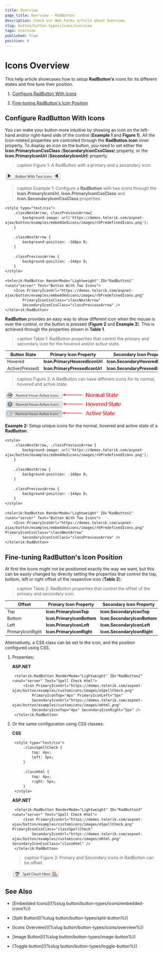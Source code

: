 ```yaml
---
title: Overview
page_title: Overview - RadButton
description: Check our Web Forms article about Overview.
slug: button/button-types/icons/overview
tags: overview
published: True
position: 0
---
```


# Icons Overview

This help article showcases how to setup **RadButton's** icons for its different states and fine tune their position.

1. [Configure RadButton With Icons](#configure-radbutton-with-icons)

1. [Fine-tuning RadButton's Icon Position](#fine-tuning-radbutton's-icon-position)

## Configure RadButton With Icons

You can make your button more intuitive by showing an icon on the left-hand and/or right-hand side of the control (**Example 1** and **Figure 1**). All the Icon-related properties are controlled through the **RadButton.Icon** inner property. To display an icon on the button, you need to set either the **Icon.PrimaryIconCssClass** (**SecondaryIconCssClass**) property, or the **Icon.PrimaryIconUrl** (**SecondaryIconUrl**) property.

>caption Figure 1: A RadButton with a primary and a secondary icon.

![Icons](images/button-icons01.png)

>caption Example 1: Configure a **RadButton** with two icons through the **Icon.PrimaryIconUrl**, **Icon.PrimaryIconCssClass** and **Icon.SecondaryIconCssClass** properties.

````ASP.NET
<style type="text/css">
	.classNextArrow, classPreviousArrow{
		background-image: url('https://demos.telerik.com/aspnet-ajax/button/examples/embeddedicons/images/rbPredefinedIcons.png');
	}

	.classNextArrow {
		background-position: -168px 0;
	}

	.classPreviousArrow {
		background-position: -144px 0;
	}
</style>

<telerik:RadButton RenderMode="Lightweight" ID="RadButton1" runat="server" Text="Button With Two Icons">
	<Icon PrimaryIconUrl="https://demos.telerik.com/aspnet-ajax/button/examples/embeddedicons/images/rbPredefinedIcons.png" 
		PrimaryIconCssClass="classNextArrow"
		SecondaryIconCssClass="classPreviousArrow" />
</telerik:RadButton>
````

**RadButton** provides an easy way to show different icon when the mouse is over the control, or the button is pressed (**Figure 2** and **Example 2**). This is achieved through the properties shown in **Table 1**.

>caption  Table 1: RadButton properties that control the primary and secondary icon for the hovered and/or active state. 

| Button State | Primary Icon Property | Secondary Icon Property |
| ------ | ------ | ------ |
|Hovered| **Icon.PrimaryHoveredIconUrl** | **Icon.SecondaryHoveredIconUrl** |
|Active(Pressed)| **Icon.PrimaryPressedIconUrl** | **Icon.SecondaryPressedIconUrl** |
>caption Figure 2: A RadButton can have different icons for its normal, hovered and active state.

![Rad Button icons normal hovered pressed](images/RadButton_icons_normal_hovered_pressed.png)

**Example 2:** Setup unique icons for the normal, hovered and active state of a **RadButton**.

````ASP.NET
<style>
	.classNextArrow, .classPreviousArrow {
		background-image: url('https://demos.telerik.com/aspnet-ajax/button/examples/embeddedicons/images/rbPredefinedIcons.png');
	}
	
	.classNextArrow {
		background-position: -168px 0;
	}

	.classPreviousArrow {
		background-position: -144px 0;
	}
</style>

<telerik:RadButton RenderMode="Lightweight" ID="RadButton1" runat="server" Text="Button With Two Icons">
	<Icon PrimaryIconUrl="https://demos.telerik.com/aspnet-ajax/button/examples/embeddedicons/images/rbPredefinedIcons.png" PrimaryIconCssClass="classNextArrow"
		SecondaryIconCssClass="classPreviousArrow" />
</telerik:RadButton>
````

## Fine-tuning RadButton's Icon Position

At first the Icons might not be positioned exactly the way we want, but this can be easily changed by directly setting the properties that control the top, bottom, left or right offset of the respective icon (**Table 2**):

>caption  Table 2: RadButton properties that control the offset of the primary and secondary icon. 

| Offset | Primary Icon Property | Secondary Icon Property |
| ------ | ------ | ------ |
|Top| **Icon.PrimaryIconTop** | **Icon.SecondaryIconTop** |
|Bottom| **Icon.PrimaryIconBottom** | **Icon.SecondaryIconBottom** |
|Left| **Icon.PrimaryIconLeft** | **Icon.SecondaryIconLeft** |
|PrimaryIconRight| **Icon.PrimaryIconRight** | **Icon.SecondaryIconRight** |

Alternatively, a CSS class can be set to the icon, and the position configured using CSS.

1. Properties:

	**ASP.NET**
	
		<telerik:RadButton RenderMode="Lightweight" ID="RadButton2" runat="server" Text="Spell Check Html">
			<Icon PrimaryIconUrl="https://demos.telerik.com/aspnet-ajax/button/examples/customicons/images/eSpellCheck.png" 
				PrimaryIconTop="4px" PrimaryIconLeft="5px"
				SecondaryIconUrl="https://demos.telerik.com/aspnet-ajax/button/examples/customicons/images/eHtml.png" 
				SecondaryIconTop="4px" SecondaryIconRight="5px" />
		</telerik:RadButton>

1. Or the same configuration using CSS classes:

	**CSS**
	
		<style type="text/css">
			.classSpellCheck {
				top: 4px;
				left: 5px;
			}

			.classHtml {
				top: 4px;
				right: 5px;
			}
		</style>

	**ASP.NET**

		<telerik:RadButton RenderMode="Lightweight" ID="RadButton3" runat="server" Text="Spell Check Html">
			<Icon PrimaryIconUrl="https://demos.telerik.com/aspnet-ajax/button/examples/customicons/images/eSpellCheck.png" PrimaryIconCssClass="classSpellCheck"
				SecondaryIconUrl="https://demos.telerik.com/aspnet-ajax/button/examples/customicons/images/eHtml.png" SecondaryIconCssClass="classHtml" />
		</telerik:RadButton>
	
	
	>caption Figure 3: Primary and Secondary icons in RadButton can be offset.

	![Rad Button icons offset](images/RadButton_icons_offset.png)

## See Also

 * [Embedded Icons]({%slug button/button-types/icons/embedded-icons%})

 * [Split Button]({%slug button/button-types/split-button%})

 * [Icons Overview]({%slug button/button-types/icons/overview%})

 * [Image Button]({%slug button/button-types/image-button%})

 * [Toggle button]({%slug button/button-types/toggle-button%})
